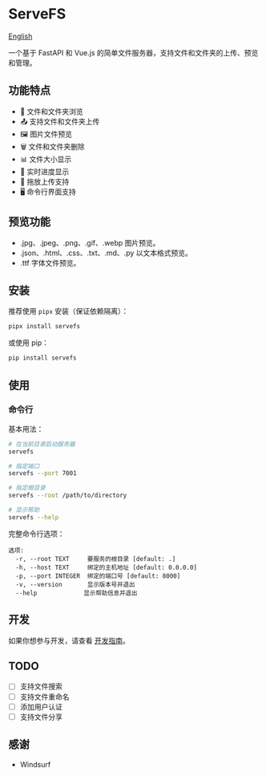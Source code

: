 # ServeFS

[English](README_EN.md)

一个基于 FastAPI 和 Vue.js 的简单文件服务器，支持文件和文件夹的上传、预览和管理。

## 功能特点

- 📁 文件和文件夹浏览
- 📤 支持文件和文件夹上传
- 🖼️ 图片文件预览
- 🗑️ 文件和文件夹删除
- 📊 文件大小显示
- 🔄 实时进度显示
- 💫 拖放上传支持
- 🖥️ 命令行界面支持

## 预览功能

- .jpg、.jpeg、.png、.gif、.webp 图片预览。
- .json、.html、.css、.txt、.md、.py 以文本格式预览。
- .ttf 字体文件预览。

## 安装

推荐使用 `pipx` 安装（保证依赖隔离）：

```bash
pipx install servefs
```

或使用 pip：

```bash
pip install servefs
```

## 使用

### 命令行

基本用法：

```bash
# 在当前目录启动服务器
servefs

# 指定端口
servefs --port 7001

# 指定根目录
servefs --root /path/to/directory

# 显示帮助
servefs --help
```

完整命令行选项：

```
选项:
  -r, --root TEXT     要服务的根目录 [default: .]
  -h, --host TEXT     绑定的主机地址 [default: 0.0.0.0]
  -p, --port INTEGER  绑定的端口号 [default: 8000]
  -v, --version       显示版本号并退出
  --help             显示帮助信息并退出
```

## 开发

如果你想参与开发，请查看 [开发指南](DEVELOP.md)。

## TODO

- [ ] 支持文件搜索
- [ ] 支持文件重命名
- [ ] 添加用户认证
- [ ] 支持文件分享

## 感谢

- Windsurf
